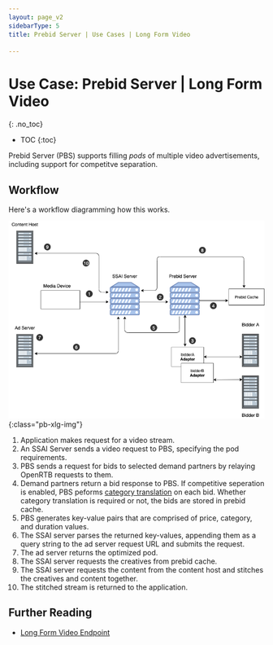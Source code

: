 ```yaml
---
layout: page_v2
sidebarType: 5
title: Prebid Server | Use Cases | Long Form Video

---
```


# Use Case: Prebid Server | Long Form Video
{: .no_toc}

* TOC
{:toc}

Prebid Server (PBS) supports filling _pods_ of multiple video advertisements, including support for competitve separation.

## Workflow

Here's a workflow diagramming how this works.

![Prebid Server Long Form Video](/assets/images/flowcharts/prebid-server/pbs-lfv-flow.png){:class="pb-xlg-img"}

1. Application makes request for a video stream.
2. An SSAI Server sends a video request to PBS, specifying the pod requirements.
3. PBS sends a request for bids to selected demand partners by relaying OpenRTB requests to them.
4. Demand partners return a bid response to PBS. If competitive seperation is enabled, PBS peforms [category translation](/dev-docs/modules/categoryTranslation.html) on each bid. Whether category translation is required or not, the bids are stored in prebid cache.
5. PBS generates key-value pairs that are comprised of price, category, and duration values.
6. The SSAI server parses the returned key-values, appending them as a query string to the ad server request URL and submits the request.
7. The ad server returns the optimized pod.
8. The SSAI server requests the creatives from prebid cache.
9. The SSAI server requests the content from the content host and stitches the creatives and content together.
10. The stitched stream is returned to the application.

## Further Reading
- [Long Form Video Endpoint](/prebid-server/endpoints/openrtb2/pbs-endpoint-video.html)
